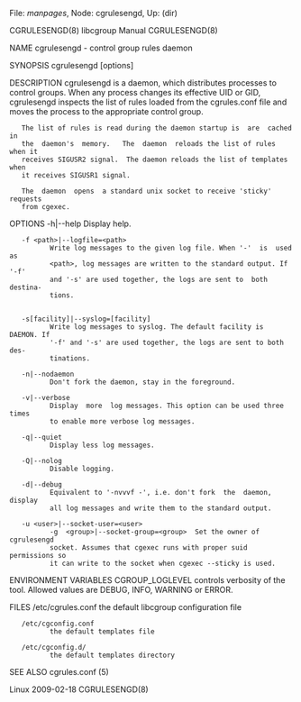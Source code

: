 File: *manpages*,  Node: cgrulesengd,  Up: (dir)

CGRULESENGD(8)                 libcgroup Manual                 CGRULESENGD(8)



NAME
       cgrulesengd - control group rules daemon


SYNOPSIS
       cgrulesengd [options]


DESCRIPTION
       cgrulesengd is a daemon, which distributes processes to control groups.
       When any process changes its effective UID or GID, cgrulesengd inspects
       the  list  of  rules  loaded  from  the cgrules.conf file and moves the
       process to the appropriate control group.

       The list of rules is read during the daemon startup is  are  cached  in
       the  daemon's  memory.   The  daemon  reloads the list of rules when it
       receives SIGUSR2 signal.  The daemon reloads the list of templates when
       it receives SIGUSR1 signal.

       The  daemon  opens  a standard unix socket to receive 'sticky' requests
       from cgexec.


OPTIONS
       -h|--help
              Display help.

       -f <path>|--logfile=<path>
              Write log messages to the given log file. When '-'  is  used  as
              <path>, log messages are written to the standard output. If '-f'
              and '-s' are used together, the logs are sent to  both  destina‐
              tions.


       -s[facility]|--syslog=[facility]
              Write log messages to syslog. The default facility is DAEMON. If
              '-f' and '-s' are used together, the logs are sent to both  des‐
              tinations.

       -n|--nodaemon
              Don't fork the daemon, stay in the foreground.

       -v|--verbose
              Display  more  log messages. This option can be used three times
              to enable more verbose log messages.

       -q|--quiet
              Display less log messages.

       -Q|--nolog
              Disable logging.

       -d|--debug
              Equivalent to '-nvvvf -', i.e. don't fork  the  daemon,  display
              all log messages and write them to the standard output.

       -u <user>|--socket-user=<user>
              -g  <group>|--socket-group=<group>  Set the owner of cgrulesengd
              socket. Assumes that cgexec runs with proper suid permissions so
              it can write to the socket when cgexec --sticky is used.


ENVIRONMENT VARIABLES
       CGROUP_LOGLEVEL
              controls  verbosity of the tool. Allowed values are DEBUG, INFO,
              WARNING or ERROR.


FILES
       /etc/cgrules.conf
              the default libcgroup configuration file

       /etc/cgconfig.conf
              the default templates file

       /etc/cgconfig.d/
              the default templates directory


SEE ALSO
       cgrules.conf (5)



Linux                             2009-02-18                    CGRULESENGD(8)
